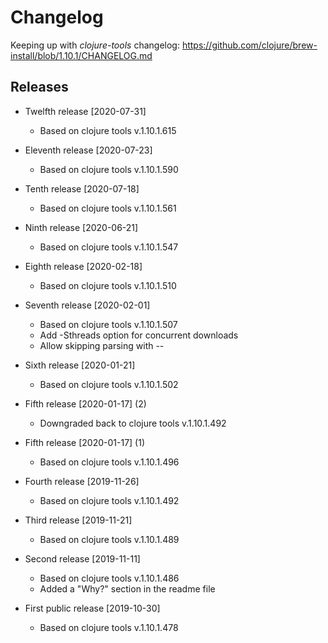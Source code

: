 # Changelog

Keeping up with _clojure-tools_ changelog:
https://github.com/clojure/brew-install/blob/1.10.1/CHANGELOG.md


## Releases

- Twelfth release [2020-07-31]
    - Based on clojure tools v.1.10.1.615
 
- Eleventh release [2020-07-23]
    - Based on clojure tools v.1.10.1.590

- Tenth release [2020-07-18]
    - Based on clojure tools v.1.10.1.561

- Ninth release [2020-06-21]
    - Based on clojure tools v.1.10.1.547

- Eighth release [2020-02-18]
    - Based on clojure tools v.1.10.1.510

- Seventh release [2020-02-01]
    - Based on clojure tools v.1.10.1.507
    - Add -Sthreads option for concurrent downloads
    - Allow skipping parsing with --

- Sixth release [2020-01-21]
    - Based on clojure tools v.1.10.1.502

- Fifth release [2020-01-17] (2)
    - Downgraded back to clojure tools v.1.10.1.492

- Fifth release [2020-01-17] (1)
    - Based on clojure tools v.1.10.1.496

- Fourth release [2019-11-26]
    - Based on clojure tools v.1.10.1.492

- Third release [2019-11-21]
    - Based on clojure tools v.1.10.1.489

- Second release [2019-11-11]
    - Based on clojure tools v.1.10.1.486
    - Added a "Why?" section in the readme file

- First public release [2019-10-30]
    - Based on clojure tools v.1.10.1.478
